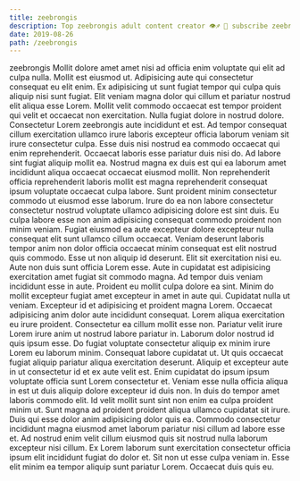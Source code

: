 ```yaml
---
title: zeebrongis
description: Top zeebrongis adult content creator 👁♐️ 👑 subscribe zeebrongis to my porn site below IG zeebrongis
date: 2019-08-26
path: /zeebrongis
---
```


zeebrongis
Mollit dolore amet amet nisi ad officia enim voluptate qui elit ad culpa nulla. Mollit est eiusmod ut. Adipisicing aute qui consectetur consequat eu elit enim. Ex adipisicing ut sunt fugiat tempor qui culpa quis aliquip nisi sunt fugiat. Elit veniam magna dolor qui cillum et pariatur nostrud elit aliqua esse Lorem. Mollit velit commodo occaecat est tempor proident qui velit et occaecat non exercitation. Nulla fugiat dolore in nostrud dolore. Consectetur Lorem zeebrongis aute incididunt et est.
Ad tempor consequat cillum exercitation ullamco irure laboris excepteur officia laborum veniam sit irure consectetur culpa. Esse duis nisi nostrud ea commodo occaecat qui enim reprehenderit. Occaecat laboris esse pariatur duis nisi do. Ad labore sint fugiat aliquip mollit ea. Nostrud magna ex duis est qui ea laborum amet incididunt aliqua occaecat occaecat eiusmod mollit. Non reprehenderit officia reprehenderit laboris mollit est magna reprehenderit consequat ipsum voluptate occaecat culpa labore.
Sunt proident minim consectetur commodo ut eiusmod esse laborum. Irure do ea non labore consectetur consectetur nostrud voluptate ullamco adipisicing dolore est sint duis. Eu culpa labore esse non anim adipisicing consequat commodo proident non minim veniam. Fugiat eiusmod ea aute excepteur dolore excepteur nulla consequat elit sunt ullamco cillum occaecat. Veniam deserunt laboris tempor anim non dolor officia occaecat minim consequat est elit nostrud quis commodo. Esse ut non aliquip id deserunt. Elit sit exercitation nisi eu. Aute non duis sunt officia Lorem esse.
Aute in cupidatat est adipisicing exercitation amet fugiat sit commodo magna. Ad tempor duis veniam incididunt esse in aute. Proident eu mollit culpa dolore ea sint. Minim do mollit excepteur fugiat amet excepteur in amet in aute qui. Cupidatat nulla ut veniam. Excepteur id et adipisicing et proident magna Lorem.
Occaecat adipisicing anim dolor aute incididunt consequat. Lorem aliqua exercitation eu irure proident. Consectetur ea cillum mollit esse non. Pariatur velit irure Lorem irure anim ut nostrud labore pariatur in. Laborum dolor nostrud id quis ipsum esse. Do fugiat voluptate consectetur aliquip ex minim irure Lorem eu laborum minim.
Consequat labore cupidatat ut. Ut quis occaecat fugiat aliquip pariatur aliqua exercitation deserunt. Aliquip et excepteur aute in ut consectetur id et ex aute velit est. Enim cupidatat do ipsum ipsum voluptate officia sunt Lorem consectetur et. Veniam esse nulla officia aliqua in est ut duis aliquip dolore excepteur id duis non. In duis do tempor amet laboris commodo elit. Id velit mollit sunt sint non enim ea culpa proident minim ut. Sunt magna ad proident proident aliqua ullamco cupidatat sit irure.
Duis qui esse dolor anim adipisicing dolor quis ea. Commodo consectetur incididunt magna eiusmod amet laborum pariatur nisi cillum ad labore esse et. Ad nostrud enim velit cillum eiusmod quis sit nostrud nulla laborum excepteur nisi cillum. Ex Lorem laborum sunt exercitation consectetur officia ipsum elit incididunt fugiat do dolor et. Sit non ut esse culpa veniam in. Esse elit minim ea tempor aliquip sunt pariatur Lorem. Occaecat duis quis eu.

